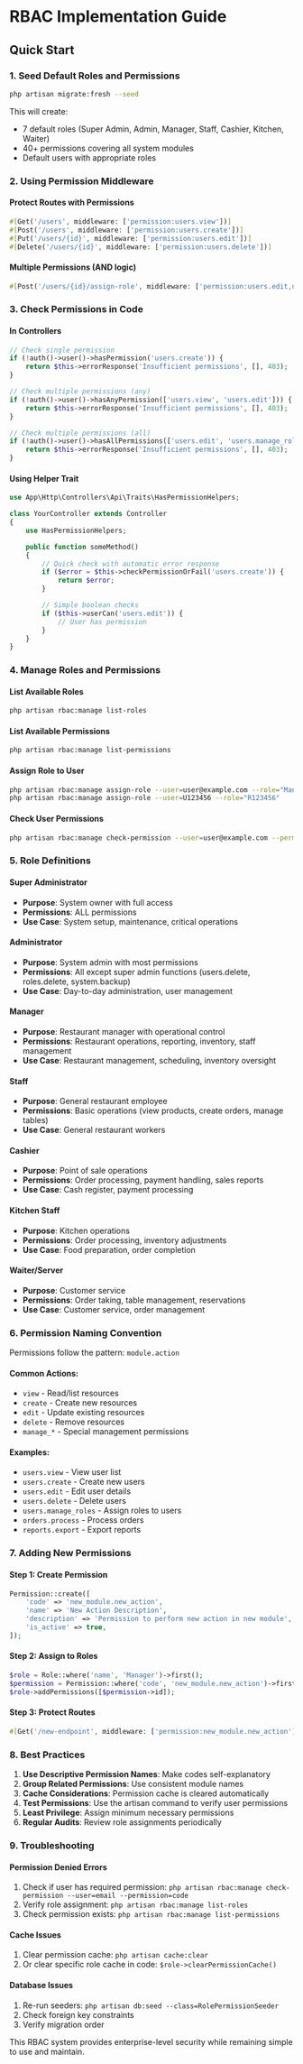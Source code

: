 # RBAC Implementation Guide

## Quick Start

### 1. Seed Default Roles and Permissions
```bash
php artisan migrate:fresh --seed
```

This will create:
- 7 default roles (Super Admin, Admin, Manager, Staff, Cashier, Kitchen, Waiter)
- 40+ permissions covering all system modules
- Default users with appropriate roles

### 2. Using Permission Middleware

#### Protect Routes with Permissions
```php
#[Get('/users', middleware: ['permission:users.view'])]
#[Post('/users', middleware: ['permission:users.create'])]
#[Put('/users/{id}', middleware: ['permission:users.edit'])]
#[Delete('/users/{id}', middleware: ['permission:users.delete'])]
```

#### Multiple Permissions (AND logic)
```php
#[Post('/users/{id}/assign-role', middleware: ['permission:users.edit,users.manage_roles'])]
```

### 3. Check Permissions in Code

#### In Controllers
```php
// Check single permission
if (!auth()->user()->hasPermission('users.create')) {
    return $this->errorResponse('Insufficient permissions', [], 403);
}

// Check multiple permissions (any)
if (!auth()->user()->hasAnyPermission(['users.view', 'users.edit'])) {
    return $this->errorResponse('Insufficient permissions', [], 403);
}

// Check multiple permissions (all)
if (!auth()->user()->hasAllPermissions(['users.edit', 'users.manage_roles'])) {
    return $this->errorResponse('Insufficient permissions', [], 403);
}
```

#### Using Helper Trait
```php
use App\Http\Controllers\Api\Traits\HasPermissionHelpers;

class YourController extends Controller
{
    use HasPermissionHelpers;

    public function someMethod()
    {
        // Quick check with automatic error response
        if ($error = $this->checkPermissionOrFail('users.create')) {
            return $error;
        }

        // Simple boolean checks
        if ($this->userCan('users.edit')) {
            // User has permission
        }
    }
}
```

### 4. Manage Roles and Permissions

#### List Available Roles
```bash
php artisan rbac:manage list-roles
```

#### List Available Permissions
```bash
php artisan rbac:manage list-permissions
```

#### Assign Role to User
```bash
php artisan rbac:manage assign-role --user=user@example.com --role="Manager"
php artisan rbac:manage assign-role --user=U123456 --role="R123456"
```

#### Check User Permissions
```bash
php artisan rbac:manage check-permission --user=user@example.com --permission=users.create
```

### 5. Role Definitions

#### Super Administrator
- **Purpose**: System owner with full access
- **Permissions**: ALL permissions
- **Use Case**: System setup, maintenance, critical operations

#### Administrator  
- **Purpose**: System admin with most permissions
- **Permissions**: All except super admin functions (users.delete, roles.delete, system.backup)
- **Use Case**: Day-to-day administration, user management

#### Manager
- **Purpose**: Restaurant manager with operational control
- **Permissions**: Restaurant operations, reporting, inventory, staff management
- **Use Case**: Restaurant management, scheduling, inventory oversight

#### Staff
- **Purpose**: General restaurant employee
- **Permissions**: Basic operations (view products, create orders, manage tables)
- **Use Case**: General restaurant workers

#### Cashier
- **Purpose**: Point of sale operations
- **Permissions**: Order processing, payment handling, sales reports
- **Use Case**: Cash register, payment processing

#### Kitchen Staff
- **Purpose**: Kitchen operations
- **Permissions**: Order processing, inventory adjustments
- **Use Case**: Food preparation, order completion

#### Waiter/Server
- **Purpose**: Customer service
- **Permissions**: Order taking, table management, reservations
- **Use Case**: Customer service, order management

### 6. Permission Naming Convention

Permissions follow the pattern: `module.action`

#### Common Actions:
- `view` - Read/list resources
- `create` - Create new resources
- `edit` - Update existing resources
- `delete` - Remove resources
- `manage_*` - Special management permissions

#### Examples:
- `users.view` - View user list
- `users.create` - Create new users
- `users.edit` - Edit user details
- `users.delete` - Delete users
- `users.manage_roles` - Assign roles to users
- `orders.process` - Process orders
- `reports.export` - Export reports

### 7. Adding New Permissions

#### Step 1: Create Permission
```php
Permission::create([
    'code' => 'new_module.new_action',
    'name' => 'New Action Description',
    'description' => 'Permission to perform new action in new module',
    'is_active' => true,
]);
```

#### Step 2: Assign to Roles
```php
$role = Role::where('name', 'Manager')->first();
$permission = Permission::where('code', 'new_module.new_action')->first();
$role->addPermissions([$permission->id]);
```

#### Step 3: Protect Routes
```php
#[Get('/new-endpoint', middleware: ['permission:new_module.new_action'])]
```

### 8. Best Practices

1. **Use Descriptive Permission Names**: Make codes self-explanatory
2. **Group Related Permissions**: Use consistent module names
3. **Cache Considerations**: Permission cache is cleared automatically
4. **Test Permissions**: Use the artisan command to verify user permissions
5. **Least Privilege**: Assign minimum necessary permissions
6. **Regular Audits**: Review role assignments periodically

### 9. Troubleshooting

#### Permission Denied Errors
1. Check if user has required permission: `php artisan rbac:manage check-permission --user=email --permission=code`
2. Verify role assignment: `php artisan rbac:manage list-roles`
3. Check permission exists: `php artisan rbac:manage list-permissions`

#### Cache Issues
1. Clear permission cache: `php artisan cache:clear`
2. Or clear specific role cache in code: `$role->clearPermissionCache()`

#### Database Issues
1. Re-run seeders: `php artisan db:seed --class=RolePermissionSeeder`
2. Check foreign key constraints
3. Verify migration order

This RBAC system provides enterprise-level security while remaining simple to use and maintain.